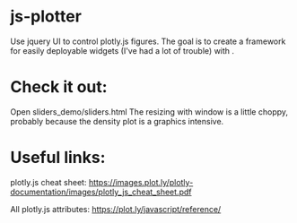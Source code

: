 # js-plotter
Use jquery UI to control plotly.js figures. The goal is to create a framework for easily deployable widgets (I've had a lot of trouble) with .

# Check it out:
Open sliders_demo/sliders.html
The resizing with window is a little choppy, probably because the density plot is a graphics intensive.

# Useful links:
plotly.js cheat sheet:
https://images.plot.ly/plotly-documentation/images/plotly_js_cheat_sheet.pdf

All plotly.js attributes:
https://plot.ly/javascript/reference/

